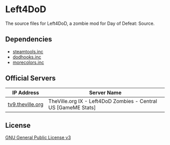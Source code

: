 # Left4DoD

The source files for Left4DoD, a zombie mod for Day of Defeat: Source.

## Dependencies

- [steamtools.inc](https://raw.githubusercontent.com/asherkin/SteamTools/master/plugin/steamtools.inc)
- [dodhooks.inc](https://raw.githubusercontent.com/psychonic/dodhooks/master/sourcemod/scripting/include/dodhooks.inc)
- [morecolors.inc](https://www.doctormckay.com/download/scripting/include/morecolors.inc)

## Official Servers

| IP Address                                                 | Server Name                                                    |
| ---------------------------------------------------------- | -------------------------------------------------------------- |
| [tv9.theville.org](steam://connect/tv9.theville.org:27015) | TheVille.org IX - Left4DoD Zombies - Central US [GameME Stats] |

## License

[GNU General Public License v3](https://opensource.org/licenses/GPL-3.0)
